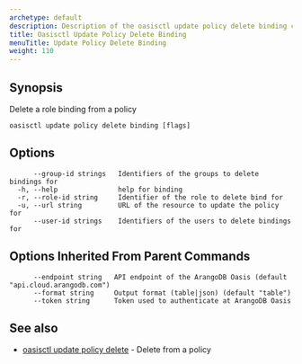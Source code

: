 ```yaml
---
archetype: default
description: Description of the oasisctl update policy delete binding command
title: Oasisctl Update Policy Delete Binding
menuTitle: Update Policy Delete Binding
weight: 110
---
```

## Synopsis
Delete a role binding from a policy

```
oasisctl update policy delete binding [flags]
```

## Options
```
      --group-id strings   Identifiers of the groups to delete bindings for
  -h, --help               help for binding
  -r, --role-id string     Identifier of the role to delete bind for
  -u, --url string         URL of the resource to update the policy for
      --user-id strings    Identifiers of the users to delete bindings for
```

## Options Inherited From Parent Commands
```
      --endpoint string   API endpoint of the ArangoDB Oasis (default "api.cloud.arangodb.com")
      --format string     Output format (table|json) (default "table")
      --token string      Token used to authenticate at ArangoDB Oasis
```

## See also
* [oasisctl update policy delete](update-policy-delete.md)	 - Delete from a policy

